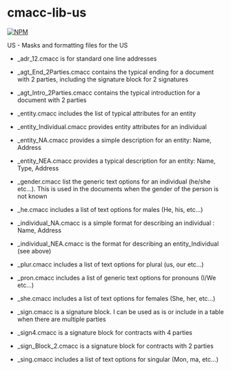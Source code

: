 # cmacc-lib-us

[![NPM](https://nodei.co/npm/cmacc-lib-us.png?compact=true)](https://nodei.co/npm/cmacc-lib-us/)

US - Masks and formatting files for the US

* _adr_12.cmacc is for standard one line addresses

* _agt_End_2Parties.cmacc contains the typical ending for a document with 2 parties, including the signature block for 2 signatures

* _agt_Intro_2Parties.cmacc contains the typical introduction for a document with 2 parties

* _entity.cmacc includes the list of typical attributes for an entity

* _entity_Individual.cmacc provides entity attributes for an individual

* _entity_NA.cmacc provides a simple description for an entity: Name, Address

* _entity_NEA.cmacc provides a typical description for an entity: Name, Type, Address

* _gender.cmacc list the generic text options for an individual (he/she etc...). This is used in the documents when the gender of the person is not known

* _he.cmacc includes a list of text options for males (He, his, etc...)

* _individual_NA.cmacc is a simple format for describing an individual : Name, Address

* _individual_NEA.cmacc is the format for describing an entity_Individual (see above)

* _plur.cmacc includes a list of text options for plural (us, our etc...)

* _pron.cmacc includes a list of generic text options for pronouns (I/We etc...)

* _she.cmacc includes a list of text options for females (She, her, etc...)

* _sign.cmacc is a signature block. I can be used as is or include in a table when there are multiple parties

* _sign4.cmacc is a signature block for contracts with 4 parties

* _sign_Block_2.cmacc is a signature block for contracts with 2 parties

* _sing.cmacc includes a list of text options for singular (Mon, ma, etc...)
